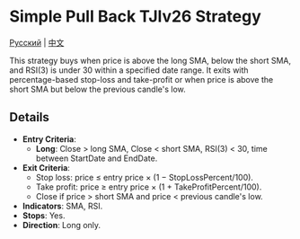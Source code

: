 # Simple Pull Back TJlv26 Strategy
[Русский](README_ru.md) | [中文](README_cn.md)

This strategy buys when price is above the long SMA, below the short SMA, and RSI(3) is under 30 within a specified date range. It exits with percentage-based stop-loss and take-profit or when price is above the short SMA but below the previous candle's low.

## Details

- **Entry Criteria**:
  - **Long**: Close > long SMA, Close < short SMA, RSI(3) < 30, time between StartDate and EndDate.
- **Exit Criteria**:
  - Stop loss: price ≤ entry price × (1 − StopLossPercent/100).
  - Take profit: price ≥ entry price × (1 + TakeProfitPercent/100).
  - Close if price > short SMA and price < previous candle's low.
- **Indicators**: SMA, RSI.
- **Stops**: Yes.
- **Direction**: Long only.
